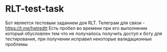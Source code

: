 # RLT-test-task
Бот является тестовым заданием доя RLT.
Телеграм для связи - https://t.me/hetredtt
Есть пробел во времени при его выполнении который обусловлен тем что не получалось получить доступ к боту для тестирования, при получении исправил некоторые валидационные проблемы
